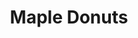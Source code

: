 ---
layout: '../../../layouts/Restaurant.astro'
title: Maple Donuts
lng: -76.6561157
lat: 39.9815418
color: 'var(--breakfast)'
type: breakfast
address: 3455 E Market St, York, PA 17402
rating: 4.5
tags:
  - donuts
  - bakery
  - fritters
---
